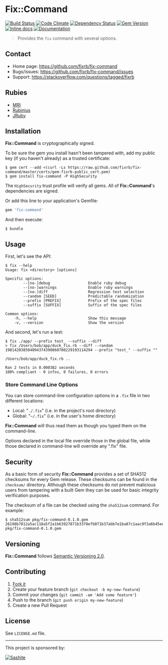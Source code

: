 # Fix::Command

[![Build Status](https://travis-ci.org/fixrb/fix-command.svg?branch=master)][travis]
[![Code Climate](https://codeclimate.com/github/fixrb/fix-command/badges/gpa.svg)][codeclimate]
[![Dependency Status](https://gemnasium.com/fixrb/fix-command.svg)][gemnasium]
[![Gem Version](https://badge.fury.io/rb/fix-command.svg)][gem]
[![Inline docs](http://inch-ci.org/github/fixrb/fix-command.svg?branch=master)][inchpages]
[![Documentation](http://img.shields.io/:yard-docs-38c800.svg)][rubydoc]

> Provides the `fix` command with several options.

## Contact

* Home page: https://github.com/fixrb/fix-command
* Bugs/issues: https://github.com/fixrb/fix-command/issues
* Support: https://stackoverflow.com/questions/tagged/fixrb

## Rubies

* [MRI](https://www.ruby-lang.org/)
* [Rubinius](http://rubini.us/)
* [JRuby](http://jruby.org/)

## Installation

__Fix::Command__ is cryptographically signed.

To be sure the gem you install hasn't been tampered with, add my public key (if you haven't already) as a trusted certificate:

    $ gem cert --add <(curl -Ls https://raw.github.com/fixrb/fix-command/master/certs/gem-fixrb-public_cert.pem)
    $ gem install fix-command -P HighSecurity

The `HighSecurity` trust profile will verify all gems.  All of __Fix::Command__'s dependencies are signed.

Or add this line to your application's Gemfile:

```ruby
gem 'fix-command'
```

And then execute:

    $ bundle

## Usage

First, let's see the API:

    $ fix --help
    Usage: fix <directory> [options]

    Specific options:
            --[no-]debug                 Enable ruby debug
            --[no-]warnings              Enable ruby warnings
            --[no-]diff                  Regression test selection
            --random [SEED]              Predictable randomization
            --prefix [PREFIX]            Prefix of the spec files
            --suffix [SUFFIX]            Suffix of the spec files

    Common options:
        -h, --help                       Show this message
        -v, --version                    Show the version

And second, let's run a test:

    $ fix ./app/ --prefix test_ --suffix --diff
    > fix /Users/bob/app/duck_fix.rb --diff --random 198142038504094374390860708229193114294 --prefix "test_" --suffix ""

    /Users/bob/app/duck_fix.rb ..

    Ran 2 tests in 0.000382 seconds
    100% compliant - 0 infos, 0 failures, 0 errors

### Store Command Line Options

You can store command-line configuration options in a `.fix` file in two different locations:

* Local: "`./.fix`" (i.e. in the project's root directory)
* Global: "`~/.fix`" (i.e. in the user's home directory)

__Fix::Command__ will thus read them as though you typed them on the command-line.

Options declared in the local file override those in the global file, while those declared in command-line will override any ".fix" file.

## Security

As a basic form of security __Fix::Command__ provides a set of SHA512 checksums for every Gem release.  These checksums can be found in the `checksum/` directory.  Although these checksums do not prevent malicious users from tampering with a built Gem they can be used for basic integrity verification purposes.

The checksum of a file can be checked using the `sha512sum` command.  For example:

    $ sha512sum pkg/fix-command-0.1.0.gem
    26198b7812a5ac118a5f2a1b63927871b3378efb071b37abb7e1ba87c1aac9f3a6b45eeae87d9dc647b194c15171b13f15e46503a9a1440b1233faf924381ff5  pkg/fix-command-0.1.0.gem

## Versioning

__Fix::Command__ follows [Semantic Versioning 2.0](http://semver.org/).

## Contributing

1. [Fork it](https://github.com/fixrb/fix-command/fork)
2. Create your feature branch (`git checkout -b my-new-feature`)
3. Commit your changes (`git commit -am 'Add some feature'`)
4. Push to the branch (`git push origin my-new-feature`)
5. Create a new Pull Request

## License

See `LICENSE.md` file.

[gem]: https://rubygems.org/gems/fix-command
[travis]: https://travis-ci.org/fixrb/fix-command
[codeclimate]: https://codeclimate.com/github/fixrb/fix-command
[gemnasium]: https://gemnasium.com/fixrb/fix-command
[inchpages]: http://inch-ci.org/github/fixrb/fix-command
[rubydoc]: http://rubydoc.info/gems/fix-command/frames

***

This project is sponsored by:

[![Sashite](http://sashite.com/img/sashite.png)](http://sashite.com/)
